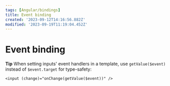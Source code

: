 ```yaml
---
tags: [Angular/bindings]
title: Event binding
created: '2023-09-12T14:16:56.882Z'
modified: '2023-09-19T11:19:04.452Z'
---
```


# Event binding

**Tip** When setting inputs' event handlers in a template, use `getValue($event)` instead of `$event.target` for type-safety:
```
<input (change)="onChange(getValue($event))" />
```
